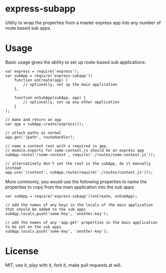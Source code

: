 
express-subapp
==============

Utility to wrap the properties from a master express app into any number of route based sub apps.

Usage
=====

Basic usage gives the ability to set up route-based sub applications:

    var express = require('express');
    var subApp = require('express-subapp')(
        function onCreate(app) {
            // optionally, set up the main application
        },
        
        function onSubApp(subApp, app) {
            // optionally, set up any other application
        }
    );
    
    // make and return an app
    var app = subApp.create(express());
    
    // attach paths as normal
    app.get('/path', routeHandler);
    
    // name a context root with a required in app.
    // module.exports for some-context.js should be an express app
    subApp.route('/some-context', require('./routes/some-context.js'));
    
    // alternatively don't set the root in the subApp, do it manually instead
    app.use('/context', subApp.route(require('./routes/context.js')));

More commonly, you would use the following properties to name the properties to copy from the main application
into the sub apps:

    var subApp = require('express-subapp')(onCreate, onSubApp);
    
    // add the names of any keys in the locals of the main application that should be added to the sub apps
    subApp.locals.push('some-key', 'another-key');
    
    // add the names of any 'app.get' properties in the main application to be set on the sub apps 
    subApp.locals.push('some-key', 'another-key');

License
=======

MIT, use it, play with it, fork it, make pull requests at will.

